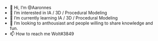 - 👋 Hi, I’m @Aaronnes
- 👀 I’m interested in IA / 3D / Procedural Modeling
- 🌱 I’m currently learning IA / 3D / Procedural Modeling
- 💞️ I’m looking to anthousiast and people willing to share knowledge and fun.
- 📫 How to reach me Wolt#3849

<!---
Aaronnes/Aaronnes is a ✨ special ✨ repository because its `README.md` (this file) appears on your GitHub profile.
You can click the Preview link to take a look at your changes.
--->
